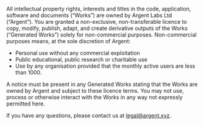 All intellectual property rights, interests and titles in the code, application, software and documents (“Works”) are owned by Argent Labs Ltd (“Argent”). You are granted a non-exclusive, non-transferable licence to copy, modify, publish, adapt, and create derivative outputs of the Works (“Generated Works”) solely for non-commercial purposes. Non-commercial purposes means, at the sole discretion of Argent: 
* Personal use without any commercial exploitation 
* Public educational, public research or charitable use 
* Use by any organisation provided that the monthly active users are less than 1000. 

A notice must be present in any Generated Works stating that the Works are owned by Argent and subject to these licence terms.  You may not use, process or otherwise interact with the Works in any way not expressly permitted here. 
 
If you have any questions, please contact us at legal@argent.xyz.
